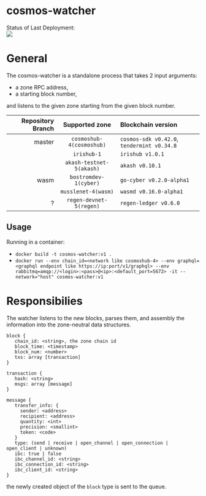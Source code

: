 # cosmos-watcher

Status of Last Deployment:<br>
<img src="https://github.com/starway-monster/cosmos-watcher/workflows/Docker%20Image%20CI/badge.svg"><br>

# General
The cosmos-watcher is a standalone process that takes 2 input arguments: 
* a zone RPC address, 
* a starting block number, 

and listens to the given zone starting from the given block number.

| Repository Branch | Supported zone | Blockchain version |
| ---:   |                    :---: |                                       :--- |
| master | `cosmoshub-4(cosmoshub)` | `cosmos-sdk v0.42.0`, `tendermint v0.34.8` |
|        | `irishub-1`              | `irishub v1.0.1`                           |
|        | `akash-testnet-5(akash)` | `akash v0.10.1`                            |
| wasm   | `bostromdev-1(cyber)`    | `go-cyber v0.2.0-alpha1`                   |
|        | `musslenet-4(wasm)`      | `wasmd v0.16.0-alpha1`                     |
| ?      | `regen-devnet-5(regen)`  | `regen-ledger v0.6.0`                      |

## Usage

Running in a container:
* `docker build -t cosmos-watcher:v1 .`
* `docker run --env chain_id=<network like cosmoshub-4> --env graphql=<graphql endpoint like https://ip:port/v1/graphql> --env rabbitmq=amqp://<login>:<pass>@<ip>:<default_port=5672> -it --network="host" cosmos-watcher:v1`

# Responsibilies
The watcher listens to the new blocks, parses them, and assembly the information into the zone-neutral data structures.
```
block {
   chain_id: <string>, the zone chain id
   block_time: <timestamp> 
   block_num: <number>
   txs: array [transaction]
}

transaction {
   hash: <string>
   msgs: array [message]
}

message {
   transfer_info: {
     sender: <address>
     recipient: <address>
     quantity: <int>
     precision: <smallint>
     token: <code>
   }
   type: (send | receive | open_channel | open_connection | open_client | unknown)
   ibc: true | false
   ibc_channel_id: <string>
   ibc_connection_id: <string>
   ibc_client_id: <string>
}
```

the newly created object of the ```block``` type is sent to the queue.

